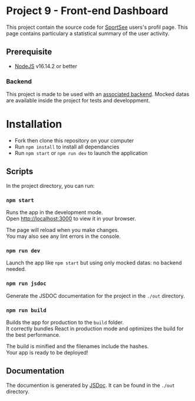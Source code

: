 # Project 9 - Front-end Dashboard

This project contain the source code for [SportSee](https://openclassrooms.com/fr/paths/516/projects/812/assignment) users's profil page. This page contains particulary a statistical summary of the user activity.

## Prerequisite

- [NodeJS](https://nodejs.org/en/) v16.14.2 or better

### Backend

This project is made to be used with an [associated backend](https://github.com/WandoCode/P9-front-end-dashboard).
Mocked datas are available inside the project for tests and developpment.

# Installation

- Fork then clone this repository on your computer
- Run `npm install` to install all dependancies
- Run `npm start` or `npm run dev` to launch the application

## Scripts

In the project directory, you can run:

### `npm start`

Runs the app in the development mode.\
Open [http://localhost:3000](http://localhost:3000) to view it in your browser.

The page will reload when you make changes.\
You may also see any lint errors in the console.

### `npm run dev`

Launch the app like `npm start` but using only mocked datas: no backend needed.

### `npm run jsdoc`

Generate the JSDOC documentation for the project in the `./out` directory.

### `npm run build`

Builds the app for production to the `build` folder.\
It correctly bundles React in production mode and optimizes the build for the best performance.

The build is minified and the filenames include the hashes.\
Your app is ready to be deployed!

## Documentation

The documention is generated by [JSDoc](https://jsdoc.app/). It can be found in the `./out` directory.
